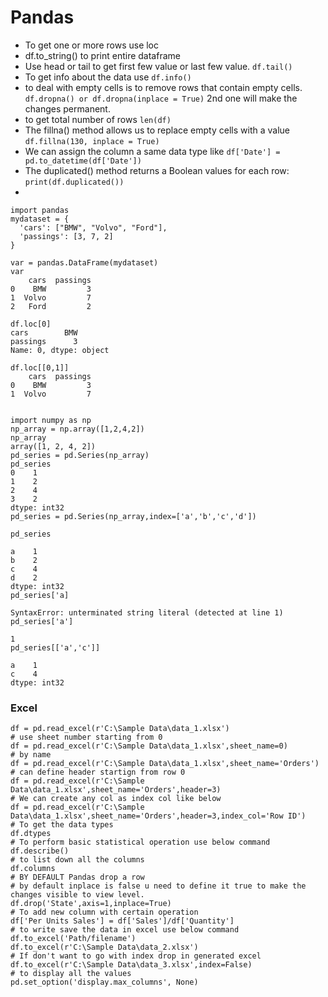 # Pandas

- To get one or more rows use loc
- df.to_string() to print entire dataframe
- Use head or tail to get first few value or last few value. ```df.tail()``` 
- To get info about the data use ```df.info()```
- to deal with empty cells is to remove rows that contain empty cells. ```df.dropna() or df.dropna(inplace = True)``` 2nd one will make the changes permanent.
- to get total number of rows ```len(df)```
- The fillna() method allows us to replace empty cells with a value ```df.fillna(130, inplace = True)```
- We can assign the column a same data type like ```df['Date'] = pd.to_datetime(df['Date'])```
- The duplicated() method returns a Boolean values for each row: ```print(df.duplicated())```
- 


```
import pandas
mydataset = {
  'cars': ["BMW", "Volvo", "Ford"],
  'passings': [3, 7, 2]
}

var = pandas.DataFrame(mydataset)
var
    cars  passings
0    BMW         3
1  Volvo         7
2   Ford         2

df.loc[0]
cars        BMW
passings      3
Name: 0, dtype: object

df.loc[[0,1]]
    cars  passings
0    BMW         3
1  Volvo         7

```

```

import numpy as np
np_array = np.array([1,2,4,2])
np_array
array([1, 2, 4, 2])
pd_series = pd.Series(np_array)
pd_series
0    1
1    2
2    4
3    2
dtype: int32
pd_series = pd.Series(np_array,index=['a','b','c','d'])
                      
pd_series
                      
a    1
b    2
c    4
d    2
dtype: int32
pd_series['a]
          
SyntaxError: unterminated string literal (detected at line 1)
pd_series['a']
          
1
pd_series[['a','c']]
          
a    1
c    4
dtype: int32
```
### Excel
```
df = pd.read_excel(r'C:\Sample Data\data_1.xlsx')
# use sheet number starting from 0
df = pd.read_excel(r'C:\Sample Data\data_1.xlsx',sheet_name=0)
# by name
df = pd.read_excel(r'C:\Sample Data\data_1.xlsx',sheet_name='Orders')
# can define header startign from row 0
df = pd.read_excel(r'C:\Sample Data\data_1.xlsx',sheet_name='Orders',header=3)
# We can create any col as index col like below
df = pd.read_excel(r'C:\Sample Data\data_1.xlsx',sheet_name='Orders',header=3,index_col='Row ID')
# To get the data types
df.dtypes
# To perform basic statistical operation use below command
df.describe()
# to list down all the columns
df.columns
# BY DEFAULT Pandas drop a row
# by default inplace is false u need to define it true to make the changes visible to view level.
df.drop('State',axis=1,inplace=True)
# To add new column with certain operation
df['Per Units Sales'] = df['Sales']/df['Quantity']
# to write save the data in excel use below command
df.to_excel('Path/filename')
df.to_excel(r'C:\Sample Data\data_2.xlsx')
# If don't want to go with index drop in generated excel
df.to_excel(r'C:\Sample Data\data_3.xlsx',index=False)
# to display all the values
pd.set_option('display.max_columns', None)
```
